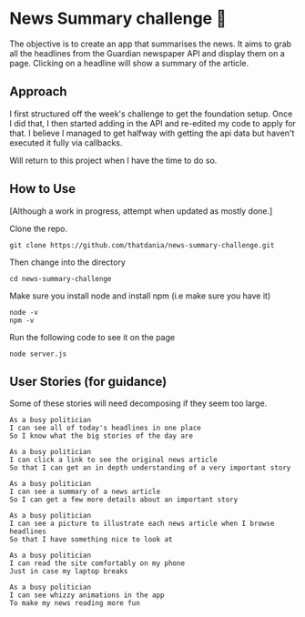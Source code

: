 # News Summary challenge 📰

The objective is to create an app that summarises the news. It aims to grab all the headlines from the Guardian newspaper API and display them on a page.  Clicking on a headline will show a summary of the article.

## Approach

I first structured off the week's challenge to get the foundation setup. Once I did that, I then
started adding in the API and re-edited my code to apply for that. I believe I managed to get halfway
with getting the api data but haven't executed it fully via callbacks.

Will return to this project when I have the time to do so.


## How to Use 
[Although a work in progress, attempt when updated as mostly done.]

Clone the repo.
```
git clone https://github.com/thatdania/news-summary-challenge.git
```
Then change into the directory 
```
cd news-summary-challenge 

```
Make sure you install node and install npm (i.e make sure you have it) 
```
node -v
npm -v
```

Run the following code to see it on the page
```
node server.js 
```

## User Stories (for guidance)

Some of these stories will need decomposing if they seem too large.

```
As a busy politician
I can see all of today's headlines in one place
So I know what the big stories of the day are
```

```
As a busy politician
I can click a link to see the original news article
So that I can get an in depth understanding of a very important story
```

```
As a busy politician
I can see a summary of a news article
So I can get a few more details about an important story
```

```
As a busy politician
I can see a picture to illustrate each news article when I browse headlines
So that I have something nice to look at
```

```
As a busy politician
I can read the site comfortably on my phone
Just in case my laptop breaks
```

```
As a busy politician
I can see whizzy animations in the app
To make my news reading more fun
```
